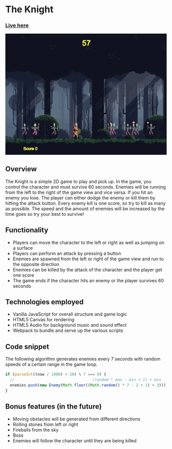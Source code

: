 # The Knight 

### [Live here](https://heimanchan.github.io/The-Knight/)
![main](./img/the-knight.png)

## Overview
The Knight is a simple 2D game to play and pick up. In the game, you control the character and must survive 60 seconds. Enemies will be running from the left to the right of the game view and vice versa. If you hit an enemy you lose. The player can either dodge the enemy or kill them by hitting the attack button. Every enemy kill is one score, so try to kill as many as possible. The speed and the amount of enemies will be increased by the time goes so try your best to survive!

## Functionality
* Players can move the character to the left or right as well as jumping on a surface
* Players can perform an attack by pressing a button
* Enemies are spawned from the left or right of the game view and run to the opposite direction
* Enemies can be killed by the attack of the character and the player get one score
* The game ends if the character hits an enemy or the player survives 60 seconds

## Technologies employed
* Vanilla JavaScript for overall structure and game logic
* HTML5 Canvas for rendering
* HTML5 Audio for background music and sound effect
* Webpack to bundle and serve up the various scripts

## Code snippet
The following algorithm generates enemies every 7 seconds with random speeds of a certain range in the game loop.
```js
if (parseInt((now / 1000) + 20) % 7 === 0) {
  //                                  (random * max - min + 1) + min
  enemies.push(new Enemy(Math.floor((Math.random() * 7 - 2 + 1) + 3)));
}
```
## Bonus features (in the future)
* Moving obstacles will be generated from different directions
* Rolling stones from left or right
* Fireballs from the sky
* Boss
* Enemies will follow the character until they are being killed